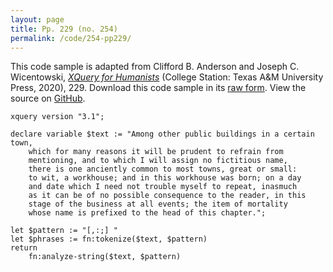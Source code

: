 ```yaml
---
layout: page
title: Pp. 229 (no. 254)
permalink: /code/254-pp229/
---
```


This code sample is adapted from Clifford B. Anderson and Joseph C. Wicentowski, 
[_XQuery for Humanists_](/) (College Station: Texas A&M University Press, 2020), 229. 
Download this code sample in its [raw form](/code/254-pp229/254-pp229.xq).
View the source on [GitHub](https://github.com/coding4humanists/xquery4humanists/blob/master/code/254-pp229/254-pp229.xq).

```xquery
xquery version "3.1";

declare variable $text := "Among other public buildings in a certain town,
    which for many reasons it will be prudent to refrain from
    mentioning, and to which I will assign no fictitious name,
    there is one anciently common to most towns, great or small:
    to wit, a workhouse; and in this workhouse was born; on a day
    and date which I need not trouble myself to repeat, inasmuch
    as it can be of no possible consequence to the reader, in this
    stage of the business at all events; the item of mortality
    whose name is prefixed to the head of this chapter.";

let $pattern := "[,:;] "
let $phrases := fn:tokenize($text, $pattern)
return
    fn:analyze-string($text, $pattern)
```  
